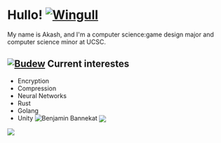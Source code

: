 # Hullo! [![Wingull](https://img.pokemondb.net/sprites/black-white/anim/normal/wingull.gif)](https://pokemondb.net/sprites/wingull)

My name is Akash, and I'm a computer science:game design major and computer science minor at UCSC.

## [![Budew](https://img.pokemondb.net/sprites/black-white/anim/normal/budew.gif)](https://pokemondb.net/pokedex/budew) Current interestes
- Encryption
- Compression
- Neural Networks
- Rust
- Golang
- Unity
![Benjamin Bannekat](https://octodex.github.com/images/bannekat.png)
   <img align = "center" src = "https://github-readme-stats.vercel.app/api?username=RedInJapanese&show_icons=true&theme=react&layout=compact" />

<img align = "center" src = "https://github-readme-stats.vercel.app/api/top-langs/?username=RedInJapanese&exclude_repo=ASDF&hide=javascript,ruby,html,css,makefile&layout=compact&theme=react"/>
